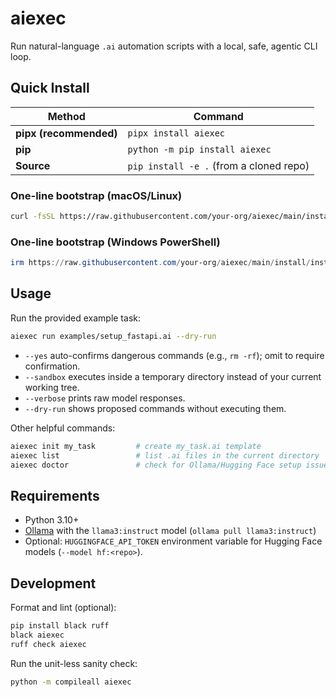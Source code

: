 # aiexec

Run natural-language `.ai` automation scripts with a local, safe, agentic CLI loop.

## Quick Install

| Method | Command |
| --- | --- |
| **pipx (recommended)** | `pipx install aiexec` |
| **pip** | `python -m pip install aiexec` |
| **Source** | `pip install -e .` (from a cloned repo) |

### One-line bootstrap (macOS/Linux)

```bash
curl -fsSL https://raw.githubusercontent.com/your-org/aiexec/main/install/install-aiexec.sh | bash
```

### One-line bootstrap (Windows PowerShell)

```powershell
irm https://raw.githubusercontent.com/your-org/aiexec/main/install/install-aiexec.ps1 | iex
```

## Usage

Run the provided example task:

```bash
aiexec run examples/setup_fastapi.ai --dry-run
```

- `--yes` auto-confirms dangerous commands (e.g., `rm -rf`); omit to require confirmation.
- `--sandbox` executes inside a temporary directory instead of your current working tree.
- `--verbose` prints raw model responses.
- `--dry-run` shows proposed commands without executing them.

Other helpful commands:

```bash
aiexec init my_task         # create my_task.ai template
aiexec list                 # list .ai files in the current directory
aiexec doctor               # check for Ollama/Hugging Face setup issues
```

## Requirements

- Python 3.10+
- [Ollama](https://ollama.com/download) with the `llama3:instruct` model (`ollama pull llama3:instruct`)
- Optional: `HUGGINGFACE_API_TOKEN` environment variable for Hugging Face models (`--model hf:<repo>`).

## Development

Format and lint (optional):

```bash
pip install black ruff
black aiexec
ruff check aiexec
```

Run the unit-less sanity check:

```bash
python -m compileall aiexec
```
